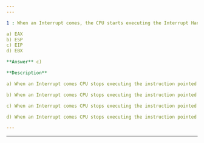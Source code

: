 ```yaml
---
---

1 : When an Interrupt comes, the CPU starts executing the Interrupt Handler & not the next instruction pointed by _______  

a) EAX  
b) ESP  
c) EIP  
d) EBX  

**Answer** c) 

**Description**  

a) When an Interrupt comes CPU stops executing the instruction pointed by EIP, that is the next instruction. It starts executing the Interrupt handler. It is nothing but a function that is written somewhere predefined in the memory, mostly done by the operating system.

b) When an Interrupt comes CPU stops executing the instruction pointed by EIP, that is the next instruction. It starts executing the Interrupt handler. It is nothing but a function that is written somewhere predefined in the memory, mostly done by the operating system.

c) When an Interrupt comes CPU stops executing the instruction pointed by EIP, that is the next instruction. It starts executing the Interrupt handler. It is nothing but a function that is written somewhere predefined in the memory, mostly done by the operating system.

d) When an Interrupt comes CPU stops executing the instruction pointed by EIP, that is the next instruction. It starts executing the Interrupt handler. It is nothing but a function that is written somewhere predefined in the memory, mostly done by the operating system.

---
```

---


